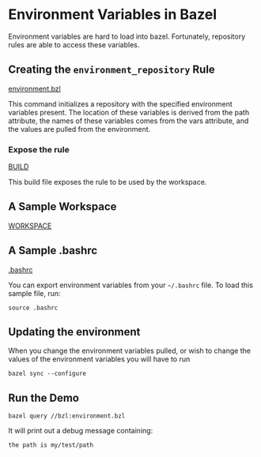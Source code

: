 # Environment Variables in Bazel

Environment variables are hard to load into bazel. Fortunately, repository rules are able to access these variables.

## Creating the `environment_repository` Rule

[environment.bzl](bzl/environment.bzl)

This command initializes a repository with the specified environment variables present. The location of these variables is derived from the path attribute, the names of these variables comes from the vars attribute, and the values are pulled from the environment.

### Expose the rule

[BUILD](BUILD)

This build file exposes the rule to be used by the workspace.

## A Sample Workspace

[WORKSPACE](WORKSPACE)

## A Sample .bashrc

[.bashrc](.bashrc)

You can export environment variables from your `~/.bashrc` file. To load this sample file, run:

    source .bashrc
	
## Updating the environment

When you change the environment variables pulled, or wish to change the values of the environment variables you will have to run

    bazel sync --configure
	
## Run the Demo 

    bazel query //bzl:environment.bzl
	
It will print out a debug message containing:

    the path is my/test/path
